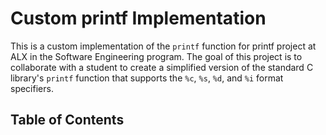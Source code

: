 # Custom printf Implementation

This is a custom implementation of the `printf` function for printf project at ALX in the Software Engineering program. The goal of this project is to collaborate with a student to create a simplified version of the standard C library's `printf` function that supports the `%c`, `%s`, `%d`, and `%i` format specifiers.

## Table of Contents


